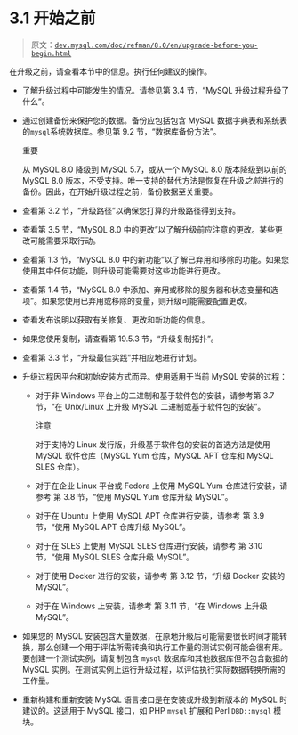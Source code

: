 # 3.1 开始之前

> 原文：[`dev.mysql.com/doc/refman/8.0/en/upgrade-before-you-begin.html`](https://dev.mysql.com/doc/refman/8.0/en/upgrade-before-you-begin.html)

在升级之前，请查看本节中的信息。执行任何建议的操作。

+   了解升级过程中可能发生的情况。请参见第 3.4 节，“MySQL 升级过程升级了什么”。

+   通过创建备份来保护您的数据。备份应包括包含 MySQL 数据字典表和系统表的`mysql`系统数据库。参见第 9.2 节，“数据库备份方法”。

    重要

    从 MySQL 8.0 降级到 MySQL 5.7，或从一个 MySQL 8.0 版本降级到以前的 MySQL 8.0 版本，不受支持。唯一支持的替代方法是恢复在升级*之前*进行的备份。因此，在开始升级过程之前，备份数据至关重要。

+   查看第 3.2 节，“升级路径”以确保您打算的升级路径得到支持。

+   查看第 3.5 节，“MySQL 8.0 中的更改”以了解升级前应注意的更改。某些更改可能需要采取行动。

+   查看第 1.3 节，“MySQL 8.0 中的新功能”以了解已弃用和移除的功能。如果您使用其中任何功能，则升级可能需要对这些功能进行更改。

+   查看第 1.4 节，“MySQL 8.0 中添加、弃用或移除的服务器和状态变量和选项”。如果您使用已弃用或移除的变量，则升级可能需要配置更改。

+   查看发布说明以获取有关修复、更改和新功能的信息。

+   如果您使用复制，请查看第 19.5.3 节，“升级复制拓扑”。

+   查看第 3.3 节，“升级最佳实践”并相应地进行计划。

+   升级过程因平台和初始安装方式而异。使用适用于当前 MySQL 安装的过程：

    +   对于非 Windows 平台上的二进制和基于软件包的安装，请参考第 3.7 节，“在 Unix/Linux 上升级 MySQL 二进制或基于软件包的安装”。

        注意

        对于支持的 Linux 发行版，升级基于软件包的安装的首选方法是使用 MySQL 软件仓库（MySQL Yum 仓库，MySQL APT 仓库和 MySQL SLES 仓库）。

    +   对于在企业 Linux 平台或 Fedora 上使用 MySQL Yum 仓库进行安装，请参考 第 3.8 节，“使用 MySQL Yum 仓库升级 MySQL”。

    +   对于在 Ubuntu 上使用 MySQL APT 仓库进行安装，请参考 第 3.9 节，“使用 MySQL APT 仓库升级 MySQL”。

    +   对于在 SLES 上使用 MySQL SLES 仓库进行安装，请参考 第 3.10 节，“使用 MySQL SLES 仓库升级 MySQL”。

    +   对于使用 Docker 进行的安装，请参考 第 3.12 节，“升级 Docker 安装的 MySQL”。

    +   对于在 Windows 上安装，请参考 第 3.11 节，“在 Windows 上升级 MySQL”。

+   如果您的 MySQL 安装包含大量数据，在原地升级后可能需要很长时间才能转换，那么创建一个用于评估所需转换和执行工作量的测试实例可能会很有用。要创建一个测试实例，请复制包含 `mysql` 数据库和其他数据库但不包含数据的 MySQL 实例。在测试实例上运行升级过程，以评估执行实际数据转换所需的工作量。

+   重新构建和重新安装 MySQL 语言接口是在安装或升级到新版本的 MySQL 时建议的。这适用于 MySQL 接口，如 PHP `mysql` 扩展和 Perl `DBD::mysql` 模块。
